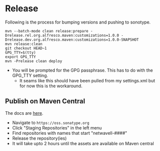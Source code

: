 # Release

Following is the process for bumping versions and pushing to sonotype.

```
mvn --batch-mode clean release:prepare -Drelease.rel.org.alfresco.maven:customizations=1.0.0 -Drelease.dev.org.alfresco.maven:customizations=1.0.0-SNAPSHOT
mvn release:clean
git checkout HEAD~1
GPG_TTY=$(tty)
export GPG_TTY
mvn -Prelease clean deploy
```

- You will be prompted for the GPG passphrase. This has to do with the GPG\_TTY setting.
  - It seams like this should have been pulled from my settings.xml but for now this is
    the workaround.

## Publish on Maven Central

The docs are [here](http://central.sonatype.org/pages/releasing-the-deployment.html).

- Navigate to `https://oss.sonatype.org`
- Click "Staging Repositories" in the left menu
- Find repositories with names that start "netwavell-####"
- Release the repository(ies)
- It will take upto 2 hours until the assets are available on Maven central
